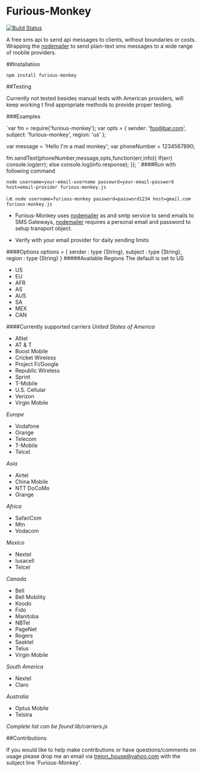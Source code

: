 # Furious-Monkey
[![Build Status](https://travis-ci.org/trejonh/Furious-Monkey.svg?branch=master)](https://travis-ci.org/trejonh/Furious-Monkey)


A free sms api to send api messages to clients, without boundaries or costs. Wrapping the [nodemailer](https://community.nodemailer.com/) to send plain-text sms messages to a wide range of mobile providers.

##Installation

`npm install furious-monkey`

##Testing

Currently not tested besides manual tests with American providers, will keep working t find appropriate methods to provide proper testing.

###Examples

`var fm = require('furious-monkey');
var opts = {
  sender: 'foo@bar.com',
  subject: 'furious-monkey',
  region: 'us'
};

var message = 'Hello I'm a mad monkey';
var phoneNumber = 1234567890;

fm.sendText(phoneNumber,message,opts,function(err,info){
    if(err)
      console.log(err);
    else
      console.log(info.response);
  });
`
####Run with following command

`node username=your-email-username passowrd=your-email-password host=email-provider furious-monkey.js`


i.e. `node username=furious-monkey password=password1234 host=gmail.com furious-monkey.js`
* Furious-Monkey uses [nodemailer](https://community.nodemailer.com/) as and smtp service to send emails to SMS Gateways, [nodemailer](https://community.nodemailer.com/) requires a personal email and password to setup transport object.

* Verify with your email provider for daily sending limits

####Options
options = {
  sender : type {String},
  subject : type {String},
  region : type {String}
}
#####Available Regions
The default is set to US
* US
* EU
* AFR
* AS
* AUS
* SA
* MEX
* CAN

####Currently supported carriers
_United States of America_
* Alltel
* AT & T
* Boost Mobile
* Cricket Wireless
* Project Fi/Google
* Republic Wireless
* Sprint
* T-Mobile
* U.S. Cellular
* Verizon
* Virgin Mobile

_Europe_
* Vodafone
* Orange
* Telecom
* T-Mobile
* Telcel

_Asia_
* Airtel
* China Mobile
* NTT DoCoMo
* Orange

_Africa_
* SafariCom
* Mtn
* Vodacom

_Mexico_
* Nextel
* Iusacell
* Telcel

_Canada_
* Bell
* Bell Mobility
* Koodo
* Fido
* Manitoba
* NBTel
* PageNet
* Rogers
* Sasktel
* Telus
* Virgin Mobile

_South America_
* Nextel
* Claro

_Australia_
* Optus Mobile
* Telstra

_Complete list can be found lib/carriers.js_

##Contributions

If you would like to help make contributions or have questions/comments on usage please drop me an email via [trejon_house@yahoo.com](trejon_house@yahoo.com) with the subject line 'Furious-Monkey'.
